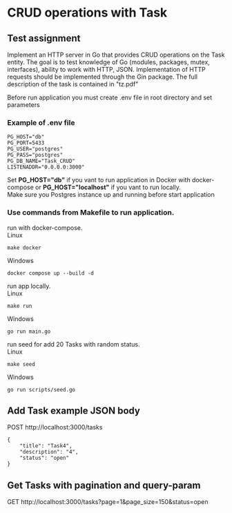# CRUD operations with Task

## Test assignment
Implement an HTTP server in Go that provides CRUD operations on the Task entity. The goal is to test knowledge of Go (modules, packages, mutex, interfaces), ability to work with HTTP, JSON. Implementation of HTTP requests should be implemented through the Gin package.
The full description of the task is contained in "tz.pdf"

Before run application you must create .env file in root directory and set parameters

### Example of .env file
```
PG_HOST="db"
PG_PORT=5433
PG_USER="postgres"
PG_PASS="postgres"
PG_DB_NAME="Task_CRUD"
LISTENADDR="0.0.0.0:3000"
```
Set __PG_HOST="db"__ if you vant to run application in Docker with docker-compose or __PG_HOST="localhost"__ if you vant to run locally.  
Make sure you Postgres instance up and running before start application

### Use commands from Makefile to run application.
run with docker-compose.  
Linux
```
make docker
```
Windows
```
docker compose up --build -d
```
run app locally.  
Linux
```
make run
```
Windows
```
go run main.go
```
run seed for add 20 Tasks with random status.  
Linux
```
make seed
```
Windows
```
go run scripts/seed.go
```
## Add Task example JSON body
POST http://localhost:3000/tasks
```
{
    "title": "Task4",
    "description": "4",
    "status": "open"
}
```
## Get Tasks with pagination and query-param
GET http://localhost:3000/tasks?page=1&page_size=150&status=open
